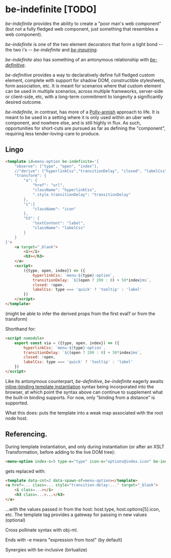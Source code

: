 # be-indefinite [TODO]

*be-indefinite* provides the ability to create a "poor man's web component" (but not a fully fledged web component, just something that resembles a web component).

*be-indefinite* is one of the two element decorators that form a tight bond -- the two i's -- *be-indefinite* and [*be-inquiring*](https://github.com/bahrus/be-inquiring).

*be-indefinite* also has something of an antonymous relationship with [*be-definitive*](https://github.com/bahrus/be-definitive).

*be-definitive* provides a way to declaratively define full fledged custom element, complete with support for shadow DOM, constructible stylesheets, form association, etc.  It is meant for scenarios where that custom element can be used in multiple scenarios, across multiple frameworks, server-side or client-side, etc, with a long-term commitment to longevity a significantly desired outcome.

*be-indefinite*, in contrast, has more of a [Polly-annish](https://en.wikipedia.org/wiki/Along_Came_Polly) approach to life.  It is meant to be used in a setting where it is only used within an uber web component, and nowhere else, and is still highly in flux.  As such, opportunities for short-cuts are pursued as far as defining the "component", requiring less tender-loving-care to produce.  

## Lingo

```html
<template id=menu-option be-indefinite='{
    "observe": ["type", "open", "index"],
    //"derive": ["hyperlinkCss","transitionDelay", "closed", "labelCss"],
    "transform": {
        "a": {
            "href": "url",
            "className": "hyperlinkCss",
            ".style.transitionDelay": "transitionDelay"
        },
        "i":{
            "className": "icon"
        },
        "h3": {
            "textContent": "label",
            "className": "labelCss"
        }
    }
}'>
    <a target="_blank">
        <i></i>
        <h3></h3>
    </a>
    <script>
        ({type, open, index}) => ({
            hyperlinkCss: `menu-${type}-option`,
            transitionDelay: `${(open ? 200 : 0) + 50*index}ms`,
            closed: !open,
            labelCss: type === 'quick' ? 'tooltip' : 'label'
        })
    </script>
</template>
```

(might be able to infer the derived props from the first eval? or from the transform)

Shorthand for:

```html
<script nomodule>
    export const via = ({type, open, index}) => ({
        hyperlinkCss: `menu-${type}-option`,
        transitionDelay: `${(open ? 200 : 0) + 50*index}ms`,
        closed: !open,
        labelCss: type === 'quick' ? 'tooltip' : 'label'
    })
</script>
```


Like its antonymous counterpart, *be-definitive*, *be-indefinite* eagerly awaits [inline-binding template instantiation](https://github.com/rniwa/webcomponents/blob/add-dom-parts-proposal/proposals/DOM-Parts.md) syntax being incorporated into the browser, at which point the syntax above can continue to supplement what the built-in binding supports.  For now, only "binding from a distance" is supported.

What this does:  puts the template into a weak map associated with the root node host.

## Referencing.

During template instantiation, and only during instantiation (or after an XSLT Transformation, before adding to the live DOM tree):

```html
<menu-option index-n=5 type-e="type" icon-e="options@index.icon" be-inquiring></menu-option>
```

gets replaced with:

```html
<template data-cnt=2 data-spawn-of=menu-option></template>
<a href=... class=... style="transition-delay:..." target="_blank">
    <i class=...></i>
    <h3 class=...>...</h3>
</a>
```

...with the values passed in from the host:  host.type, host.options[5].icon, etc.  The template tag provides a gateway for passing in new values (optional)

Cross pollinate syntax with obj-ml.

Ends with -e means "expression from host" (by default)

Synergies with be-inclusive (birtualize)

